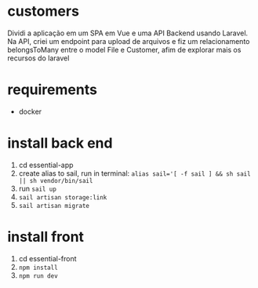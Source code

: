 # customers
 <p> Dividi a aplicação em um SPA em Vue e uma API Backend usando Laravel. Na API, criei um endpoint para upload de arquivos e fiz um relacionamento belongsToMany entre o model File e Customer, afim de explorar mais os recursos do laravel<p>
 
 
# requirements
  - docker
  

# install back end

 1. cd essential-app
 2. create alias to sail, run in terminal:
  `alias sail='[ -f sail ] && sh sail || sh vendor/bin/sail`
 3. run `sail up`
 4. `sail artisan storage:link`
 5. `sail artisan migrate`

# install front

 1. cd essential-front
 2. `npm install`
 3. `npm run dev`
  
